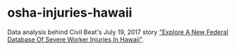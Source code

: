 # osha-injuries-hawaii
Data analysis behind Civil Beat's July 19, 2017 story ["Explore A New Federal Database Of Severe Worker Injuries In Hawaii"](http://www.civilbeat.org/2017/07/explore-a-new-database-of-severe-worker-injuries-in-hawaii/).
